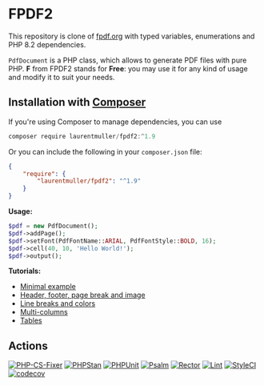 # FPDF2

This repository is clone of [fpdf.org](http://www.fpdf.org) with typed
variables, enumerations and PHP 8.2 dependencies.

`PdfDocument` is a PHP class, which allows to generate PDF files with pure PHP.
**F** from FPDF2 stands for **Free**: you may use it for any kind of usage and
modify it to suit your needs.

## Installation with [Composer](https://packagist.org/packages/laurentmuller/fpdf2)

If you're using Composer to manage dependencies, you can use

```powershell
composer require laurentmuller/fpdf2:^1.9
```

Or you can include the following in your `composer.json` file:

```json
{
    "require": {
        "laurentmuller/fpdf2": "^1.9"
    }
}
```

**Usage:**

```php
$pdf = new PdfDocument();
$pdf->addPage();
$pdf->setFont(PdfFontName::ARIAL, PdfFontStyle::BOLD, 16);
$pdf->cell(40, 10, 'Hello World!');
$pdf->output();
```

**Tutorials:**

- [Minimal example](doc/tuto_1.md)
- [Header, footer, page break and image](doc/tuto_2.md)
- [Line breaks and colors](doc/tuto_3.md)
- [Multi-columns](doc/tuto_4.md)
- [Tables](doc/tuto_5.md)

## Actions

[![PHP-CS-Fixer](https://github.com/laurentmuller/fpdf2/actions/workflows/php-cs-fixer.yaml/badge.svg)](https://github.com/laurentmuller/fpdf2/actions/workflows/php-cs-fixer.yaml)
[![PHPStan](https://github.com/laurentmuller/fpdf2/actions/workflows/php_stan.yaml/badge.svg)](https://github.com/laurentmuller/fpdf2/actions/workflows/php_stan.yaml)
[![PHPUnit](https://github.com/laurentmuller/fpdf2/actions/workflows/php_unit.yaml/badge.svg)](https://github.com/laurentmuller/fpdf2/actions/workflows/php_unit.yaml)
[![Psalm](https://github.com/laurentmuller/fpdf2/actions/workflows/pslam.yaml/badge.svg)](https://github.com/laurentmuller/fpdf2/actions/workflows/pslam.yaml)
[![Rector](https://github.com/laurentmuller/fpdf2/actions/workflows/rector.yaml/badge.svg)](https://github.com/laurentmuller/fpdf2/actions/workflows/rector.yaml)
[![Lint](https://github.com/laurentmuller/fpdf2/actions/workflows/lint.yaml/badge.svg)](https://github.com/laurentmuller/fpdf2/actions/workflows/lint.yaml)
[![StyleCI](https://github.styleci.io/repos/752676081/shield?branch=main)](https://github.styleci.io/repos/752676081?branch=main)
[![codecov](https://codecov.io/gh/laurentmuller/fpdf2/graph/badge.svg?token=16I8LCYRRS)](https://codecov.io/gh/laurentmuller/fpdf2)
